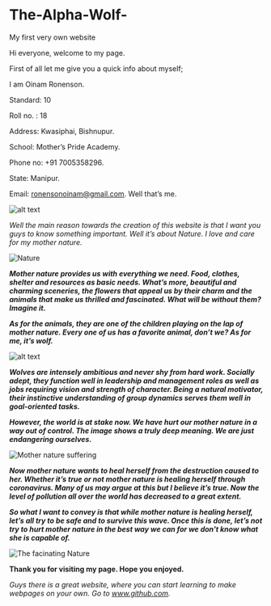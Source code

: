 # The-Alpha-Wolf-
My first very own website

           

Hi everyone, welcome to my page.

First of all let me give you a quick info about myself;

  I am Oinam Ronenson.

  Standard: 10

  Roll no. : 18

  Address: Kwasiphai, Bishnupur.

  School: Mother’s Pride Academy.

  Phone no: +91 7005358296.

  State: Manipur.

  Email: ronensonoinam@gmail.com.
  Well that’s me.
  
  
  
  
  
  
  
  
  
  
  
   
   
   
   ![alt text](https://github.com/Ronenson/The-Alpha-Wolf-/blob/master/Untitled%20document/images/image5.png)
  
  


     

*Well the main reason towards the creation of this website is that
 I want you guys to know something important. Well it’s about Nature. 
 I love and care for my mother nature.*
 
 
 
 
 
 
 
 
 
 ![Nature](https://github.com/Ronenson/The-Alpha-Wolf-/blob/master/Untitled%20document/images/image4.png)
      
     

       

***Mother nature provides us with everything we need. Food, clothes, 
 shelter and resources as basic needs. What’s more, beautiful and
 charming sceneries, the flowers that appeal us by their charm and
 the animals that make us thrilled and fascinated. What will be 
 without them? Imagine it.***
 

***As for the animals, they are one of the children playing on the lap
 of mother nature. Every one of us has a favorite animal, don’t we? 
 As for me, it’s wolf.***
 
 
 
 
 
 
 
 
 
 
 
 
 
 
 
 
 
 
 
 
 
 
 ![alt text](https://github.com/Ronenson/The-Alpha-Wolf-/blob/master/Untitled%20document/images/image2.png)
 
 
 

***Wolves are intensely ambitious and never shy from hard work. Socially
 adept, they function well in leadership and management roles as well
 as jobs requiring vision and strength of character. Being a natural
 motivator, their instinctive understanding of group dynamics serves
 them well in goal-oriented tasks.***

       

***However, the world is at stake now. We have hurt our mother nature in
 a way out of control. The image shows a truly deep meaning. We are just
 endangering ourselves.***
 
 
 
 
 
 
 
 
 
 
 
 
 
 
 
 
 
 
 
 
 
 
 
 
 ![Mother nature suffering](https://github.com/Ronenson/The-Alpha-Wolf-/blob/master/Untitled%20document/images/image1.png)
      
     
       

***Now mother nature wants to heal herself from the destruction caused to her.
 Whether it’s true or not mother nature is healing herself through coronavirus.
 Many of us may argue at this but I believe it’s true. Now the level of pollution
 all over the world has decreased to a great extent.***

***So what I want to convey is that while mother nature is healing herself, let’s 
 all try to be safe and to survive this wave. Once this is done, let’s not try
 to hurt mother nature in the best way we can for we don't know what she is capable of.***






















![The facinating Nature](https://github.com/Ronenson/The-Alpha-Wolf-/blob/master/Untitled%20document/images/image3.png)

 

__Thank you for visiting my page. Hope you enjoyed.__


*Guys there is a great website, where you can start learning to make webpages on your own. Go to www.github.com.*
